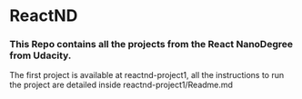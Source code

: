 # ReactND

### This Repo contains all the projects from the React NanoDegree from Udacity.

 The first project is available at reactnd-project1, all the instructions to run the project are detailed inside reactnd-project1/Readme.md